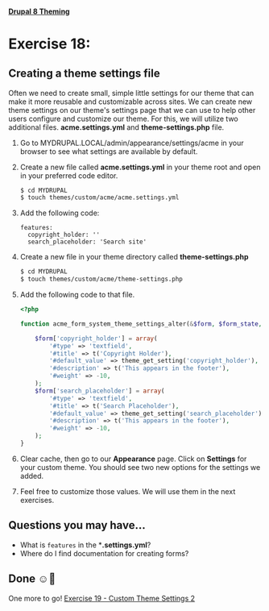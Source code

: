 #### [Drupal 8 Theming](README.md)

# Exercise 18: 

## Creating a theme settings file

Often we need to create small, simple little settings for our theme that can make it more reusable and customizable across sites. We can create new theme settings on our theme's settings page that we can use to help other users configure and customize our theme. For this, we will utilize two additional files. **acme.settings.yml** and **theme-settings.php** file.

1. Go to MYDRUPAL.LOCAL/admin/appearance/settings/acme in your browser to see what settings are available by default.

2. Create a new file called **acme.settings.yml** in your theme root and open in your preferred code editor.

    ```bash 
    $ cd MYDRUPAL
    $ touch themes/custom/acme/acme.settings.yml
    ```

3. Add the following code:

	```
	features:
  	  copyright_holder: ''
	  search_placeholder: 'Search site'
	```

5. Create a new file in your theme directory called **theme-settings.php** 

    ```bash 
    $ cd MYDRUPAL
    $ touch themes/custom/acme/theme-settings.php
    ```
    
6. Add the following code to that file.
	
	```php
	<?php
	
	function acme_form_system_theme_settings_alter(&$form, $form_state, $form_id = NULL) {

		$form['copyright_holder'] = array(
       		'#type' => 'textfield',
       		'#title' => t('Copyright Holder'),
       		'#default_value' => theme_get_setting('copyright_holder'),
       		'#description' => t('This appears in the footer'),
       		'#weight' => -10,
   		);
   		$form['search_placeholder'] = array(
       		'#type' => 'textfield',
       		'#title' => t('Search Placeholder'),
       		'#default_value' => theme_get_setting('search_placeholder'),
       		'#description' => t('This appears in the footer'),
       		'#weight' => -10,
   		);
	}
	```
      
7. Clear cache, then go to our **Appearance** page. Click on **Settings** for your custom theme. You should see two new options for the settings we added. 

8. Feel free to customize those values. We will use them in the next exercises.

## Questions you may have...
+ What is `features` in the ***.settings.yml**?
+ Where do I find documentation for creating forms?


## Done ☺
One more to go! [Exercise 19 - Custom Theme Settings 2](exercise_19-theme-settings2.md)
